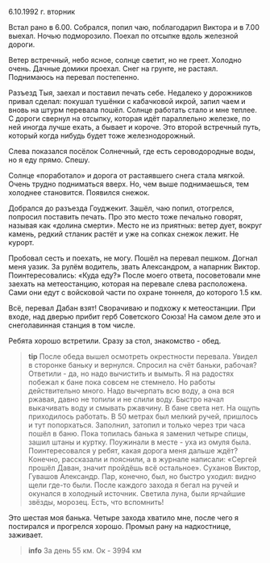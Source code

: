 6.10.1992 г. вторник

Встал рано в 6.00. 
Собрался, попил чаю, поблагодарил Виктора и в 7.00 выехал. 
Ночью подморозило. Поехал по отсыпке вдоль железной дороги. 

Ветер встречный, небо ясное, солнце светит, но не греет. Холодно очень.
Дачные домики проехал. Снег на грунте, не растаял. 
Поднимаюсь на перевал постепенно.

Разъезд Тыя, заехал и поставил печать себе. 
Недалеко у дорожников привал сделал: покушал тушёнки с кабачковой икрой, запил чаем и вновь на штурм перевала пошёл. 
Солнце работать стало и мне теплее. 
С дороги свернул на отсыпку, которая идёт параллельно железке, по ней иногда лучше ехать, а бывает и короче. 
Это второй встречный путь, который когда нибудь будет тоже железнодорожный.

Слева показался посёлок Солнечный, где есть сероводородные воды, но я еду прямо. Спешу.

Солнце «поработало» и дорога от растаявшего снега стала мягкой. Очень трудно подниматься вверх. Но, чем выше поднимаешься, тем холоднее становится. Появился снежок.

Добрался до разъезда Гоуджекит. 
Зашёл, чаю попил,  отогрелся, попросил поставить печать. 
Про это место тоже печально говорят, называя как «долина смерти». 
Место не из приятных: ветер дует, вокруг камень, редкий стланик растёт и уже на сопках снежок лежит. Не курорт.

Пробовал сесть и поехать, не могу. Пошёл на перевал пешком. 
Догнал меня уазик. За рулём водитель, звать Александром, а напарник Виктор. 
Поинтересовались: «Куда еду?» 
После моего ответа, посоветовали мне заехать на метеостанцию, которая на перевале слева расположена. 
Сами они едут с войсковой части по охране тоннеля, до которого 1.5 км. 

Всё, перевал Дабан взят! 
Сворачиваю и подхожу к метеостанции. 
При входе, над дверью прибит герб Советского Союза! 
На самом деле это и снеголавинная станция в том числе.

Ребята хорошо встретили. 
Сразу за стол, знакомство - обед. 
> **tip**
После обеда вышел осмотреть окрестности перевала. 
Увидел в сторонке баньку и вернулся. 
Спросил на счёт баньки, рабочая? Ответили - да, но надо вычистить и вымыть. 
Я на радостях побежал к бане пока совсем не стемнело. 
Но работы действительно много. Надо вычерпать всю воду, а она вся ржавая, давно не топили и не слили воду. Быстро начал выкачивать воду и смывать ржавчину. 
В бане света нет. На ощупь приходилось работать. 
В 50 метрах был мелкий ручей, пришлось и тут попорхаться. 
Заполнил, затопил и только через три часа пошёл в баню. 
Пока топилась банька я заменил четыре спицы, зашил штаны и куртку. 
Поужинали в месте - уха из омуля была.  
Поинтересовался у ребят, какая дорога меня дальше ждёт? 
Конечно, рассказали и пояснили, а в журнале написали: «Сергей прошёл Даван, значит пройдёшь всё остальное». Суханов Виктор, Гувашов Александр.
Пар, конечно, был, но быстро уходил: видно щели где-то были. 
После каждого захода я бегал на ручей и окунался в холодный источник. 
Светила луна, были ярчайшие звёзды, морозец. 
Есть, что вспомнить! 

Это шестая моя банька. 
Четыре захода хватило мне, после чего я постирался и прогрелся хорошо. 
Промыл рану на надкостнице, заживает.
> **info**
За день 55 км. Ок - 3994 км